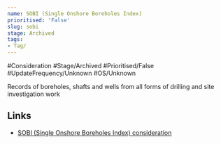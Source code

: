 ```yaml
---
name: SOBI (Single Onshore Boreholes Index)
prioritised: 'False'
slug: sobi
stage: Archived
tags:
- Tag/
---
```


#Consideration #Stage/Archived #Prioritised/False #UpdateFrequency/Unknown #OS/Unknown

Records of boreholes, shafts and wells from all forms of drilling and site investigation work 

## Links

* [SOBI (Single Onshore Boreholes Index) consideration](https://design.planning.data.gov.uk/planning-consideration/sobi)
